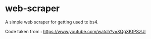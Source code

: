 # web-scraper
A simple web scraper for getting used to bs4.

Code taken from : 
https://www.youtube.com/watch?v=XQgXKtPSzUI
